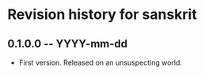 # Revision history for sanskrit

## 0.1.0.0 -- YYYY-mm-dd

* First version. Released on an unsuspecting world.

